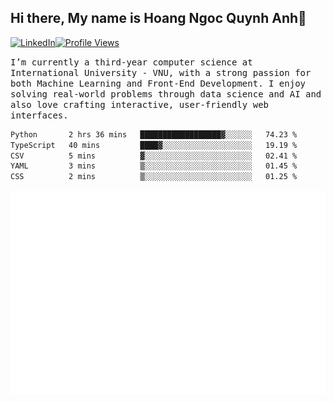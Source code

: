 ## Hi there, My name is Hoang Ngoc Quynh Anh👋

[![LinkedIn](https://img.shields.io/badge/LinkedIn-0077B5?style=flat&logo=linkedin&logoColor=white)](https://www.linkedin.com/in/quynhanh572004/)[![Profile Views](https://komarev.com/ghpvc/?username=Greekatz&color=blue&style=flat-square)](https://github.com/quynhanhhoang572004)  

<samp> I’m currently a third-year computer science at International University - VNU, with a strong passion for both Machine Learning and Front-End Development. I enjoy solving real-world problems through data science and AI and also love crafting interactive, user-friendly web interfaces.<samp> 




<!--START_SECTION:waka-->

```txt
Python       2 hrs 36 mins   ██████████████████▓░░░░░░   74.23 %
TypeScript   40 mins         ████▓░░░░░░░░░░░░░░░░░░░░   19.19 %
CSV          5 mins          ▓░░░░░░░░░░░░░░░░░░░░░░░░   02.41 %
YAML         3 mins          ▒░░░░░░░░░░░░░░░░░░░░░░░░   01.45 %
CSS          2 mins          ▒░░░░░░░░░░░░░░░░░░░░░░░░   01.25 %
```

<!--END_SECTION:waka-->

![Full-year Contribution Calendar](https://github.com/quynhanhhoang572004/quynhanhhoang572004/blob/main/metrics.plugin.isocalendar.fullyear.svg)

